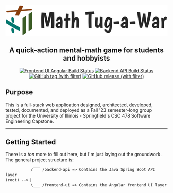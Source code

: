 ![Math Tug-a-War Logo](frontend-ui/src/assets/gamelogo-full-text-white-bg.jpg)
<h2 align="center">
  A quick-action mental-math game for students and hobbyists
</h2>
<div align="center">

[![Frontend UI Angular Build Status](https://github.com/mcdanieles/math-tug-a-war/actions/workflows/build-angular-application.yml/badge.svg)](https://github.com/mcdanieles/math-tug-a-war/actions/workflows/build-angular-application.yml)    [![Backend API Build Status](https://github.com/mcdanieles/math-tug-a-war/actions/workflows/build_and_deploy_backend_api.yml/badge.svg)](https://github.com/mcdanieles/math-tug-a-war/actions/workflows/build_and_deploy_backend_api.yml)    [![GitHub tag (with filter)](https://img.shields.io/github/v/tag/mcdanieles/math-tug-a-war?logo=git&label=Latest%20&labelColor=%23333a41)](https://github.com/mcdanieles/math-tug-a-war/tags)    [![GitHub release (with filter)](https://img.shields.io/github/v/release/mcdanieles/math-tug-a-war?logo=git&label=Stable%20Release&labelColor=%23333a41)](https://github.com/mcdanieles/math-tug-a-war/releases)

</div>

## Purpose
This is a full-stack web application designed, architected, developed, tested, documented, and deployed as a Fall '23 semester-long group project for the University of Illinois - Springfield's CSC 478 Software Engineering Capstone.


---
##  Getting Started

There is a *ton* more to fill out here, but I'm just laying out the groundwork. The general project structure is:

```
           /‾‾‾ /backend-api => Contains the Java Spring Boot API layer
(root) --> ⎸
           \___ /frontend-ui => Contains the Angular frontend UI layer
```